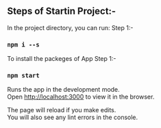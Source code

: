 
## Steps of Startin Project:-

In the project directory, you can run:
Step 1:-
### `npm i --s`
To install the packeges of App
Step 1:-
### `npm start`

Runs the app in the development mode.\
Open [http://localhost:3000](http://localhost:3000) to view it in the browser.

The page will reload if you make edits.\
You will also see any lint errors in the console.
